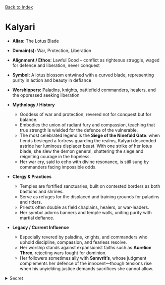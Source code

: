[Back to Index](../Deities.md) 
# Kalyari

- **Alias:** The Lotus Blade
- **Domain(s):** War, Protection, Liberation
- **Alignment / Ethos:** Lawful Good – conflict as righteous struggle, waged for defence and liberation, never conquest
- **Symbol:** A lotus blossom entwined with a curved blade, representing purity in action and beauty in defiance
- **Worshippers:** Paladins, knights, battlefield commanders, healers, and the oppressed seeking liberation

- **Mythology / History**
  - Goddess of war and protection, revered not for conquest but for balance.
  - Embodies the union of radiant fury and compassion, teaching that true strength is wielded for the defence of the vulnerable.
  - The most celebrated legend is the **Siege of the Ninefold Gate**: when fiends besieged a fortress guarding the realms, Kalyari descended astride her luminous displacer beast. With one strike of her lotus blade, she slew the demon general, shattering the siege and reigniting courage in the hopeless.
  - Her war cry, said to echo with divine resonance, is still sung by commanders facing impossible odds.

- **Clergy & Practices**
  - Temples are fortified sanctuaries, built on contested borders as both bastions and shrines.
  - Serve as refuges for the displaced and training grounds for paladins and riders.
  - Priests often double as field chaplains, healers, or war-leaders.
  - Her symbol adorns banners and temple walls, uniting purity with martial defiance.

- **Legacy / Current Influence**
  - Especially revered by paladins, knights, and commanders who uphold discipline, compassion, and fearless resolve.
  - Her worship stands against expansionist faiths such as **Aurelion Threx**, rejecting wars fought for dominion.
  - Her followers sometimes ally with **Samvrit’s**, whose judgment complements her defence of the innocent—though tensions rise when his unyielding justice demands sacrifices she cannot allow.

<details><summary>Secret</summary>
- **Hidden Lore / Motivations**
  - Kalyari’s manner is fierce yet nurturing, appearing in visions as a radiant warrior astride her shifting mount, or in the rallying cry of a soldier on the brink of despair.
  - Believes conflict is inevitable, but it must always serve liberation, never oppression.
  - Tests her faithful through brutal choices between mercy and might, yet unlike many gods, she does not abandon those who falter—her grace shields as surely as her blade strikes.
  - Kalyari loathes Threx as the embodiment of oppression. She sees his faltering as a moment of liberation — a chance to strike off his chains forever, even if it means casting him out of the pantheon.
</details>
